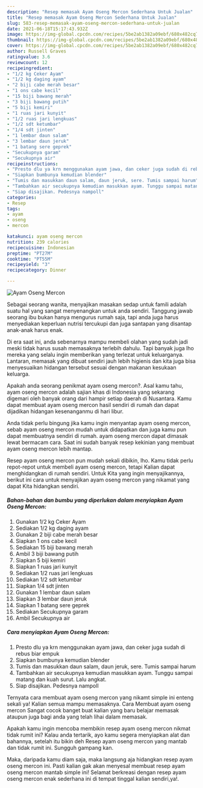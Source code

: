 ```yaml
---
description: "Resep memasak Ayam Oseng Mercon Sederhana Untuk Jualan"
title: "Resep memasak Ayam Oseng Mercon Sederhana Untuk Jualan"
slug: 583-resep-memasak-ayam-oseng-mercon-sederhana-untuk-jualan
date: 2021-06-18T15:17:43.932Z
image: https://img-global.cpcdn.com/recipes/5be2ab1382a09ebf/680x482cq70/ayam-oseng-mercon-foto-resep-utama.jpg
thumbnail: https://img-global.cpcdn.com/recipes/5be2ab1382a09ebf/680x482cq70/ayam-oseng-mercon-foto-resep-utama.jpg
cover: https://img-global.cpcdn.com/recipes/5be2ab1382a09ebf/680x482cq70/ayam-oseng-mercon-foto-resep-utama.jpg
author: Russell Graves
ratingvalue: 3.6
reviewcount: 12
recipeingredient:
- "1/2 kg Ceker Ayam"
- "1/2 kg daging ayam"
- "2 biji cabe merah besar"
- "1 ons cabe kecil"
- "15 biji bawang merah"
- "3 biji bawang putih"
- "5 biji kemiri"
- "1 ruas jari kunyit"
- "1/2 ruas jari lengkuas"
- "1/2 sdt ketumbar"
- "1/4 sdt jinten"
- "1 lembar daun salam"
- "3 lembar daun jeruk"
- "1 batang sere geprek"
- "Secukupnya garam"
- "Secukupnya air"
recipeinstructions:
- "Presto dlu ya krn menggunakan ayam jawa, dan ceker juga sudah di rebus biar empuk"
- "Siapkan bumbunya kemudian blender"
- "Tumis dan masukkan daun salam, daun jeruk, sere. Tumis sampai harum"
- "Tambahkan air secukupnya kemudian masukkan ayam. Tunggu sampai matang dan kuah surut. Lalu angkat."
- "Siap disajikan. Pedesnya nampoll"
categories:
- Resep
tags:
- ayam
- oseng
- mercon

katakunci: ayam oseng mercon 
nutrition: 239 calories
recipecuisine: Indonesian
preptime: "PT27M"
cooktime: "PT55M"
recipeyield: "3"
recipecategory: Dinner

---
```



![Ayam Oseng Mercon](https://img-global.cpcdn.com/recipes/5be2ab1382a09ebf/680x482cq70/ayam-oseng-mercon-foto-resep-utama.jpg)

Sebagai seorang wanita, menyajikan masakan sedap untuk famili adalah suatu hal yang sangat menyenangkan untuk anda sendiri. Tanggung jawab seorang ibu bukan hanya mengurus rumah saja, tapi anda juga harus menyediakan keperluan nutrisi tercukupi dan juga santapan yang disantap anak-anak harus enak.

Di era  saat ini, anda sebenarnya mampu membeli olahan yang sudah jadi meski tidak harus susah memasaknya terlebih dahulu. Tapi banyak juga lho mereka yang selalu ingin memberikan yang terlezat untuk keluarganya. Lantaran, memasak yang dibuat sendiri jauh lebih higienis dan kita juga bisa menyesuaikan hidangan tersebut sesuai dengan makanan kesukaan keluarga. 



Apakah anda seorang penikmat ayam oseng mercon?. Asal kamu tahu, ayam oseng mercon adalah sajian khas di Indonesia yang sekarang digemari oleh banyak orang dari hampir setiap daerah di Nusantara. Kamu dapat membuat ayam oseng mercon hasil sendiri di rumah dan dapat dijadikan hidangan kesenanganmu di hari libur.

Anda tidak perlu bingung jika kamu ingin menyantap ayam oseng mercon, sebab ayam oseng mercon mudah untuk didapatkan dan juga kamu pun dapat membuatnya sendiri di rumah. ayam oseng mercon dapat dimasak lewat bermacam cara. Saat ini sudah banyak resep kekinian yang membuat ayam oseng mercon lebih mantap.

Resep ayam oseng mercon pun mudah sekali dibikin, lho. Kamu tidak perlu repot-repot untuk membeli ayam oseng mercon, tetapi Kalian dapat menghidangkan di rumah sendiri. Untuk Kita yang ingin menyajikannya, berikut ini cara untuk menyajikan ayam oseng mercon yang nikamat yang dapat Kita hidangkan sendiri.

<!--inarticleads1-->

##### Bahan-bahan dan bumbu yang diperlukan dalam menyiapkan Ayam Oseng Mercon:

1. Gunakan 1/2 kg Ceker Ayam
1. Sediakan 1/2 kg daging ayam
1. Gunakan 2 biji cabe merah besar
1. Siapkan 1 ons cabe kecil
1. Sediakan 15 biji bawang merah
1. Ambil 3 biji bawang putih
1. Siapkan 5 biji kemiri
1. Siapkan 1 ruas jari kunyit
1. Sediakan 1/2 ruas jari lengkuas
1. Sediakan 1/2 sdt ketumbar
1. Siapkan 1/4 sdt jinten
1. Gunakan 1 lembar daun salam
1. Siapkan 3 lembar daun jeruk
1. Siapkan 1 batang sere geprek
1. Sediakan Secukupnya garam
1. Ambil Secukupnya air




<!--inarticleads2-->

##### Cara menyiapkan Ayam Oseng Mercon:

1. Presto dlu ya krn menggunakan ayam jawa, dan ceker juga sudah di rebus biar empuk
1. Siapkan bumbunya kemudian blender
1. Tumis dan masukkan daun salam, daun jeruk, sere. Tumis sampai harum
1. Tambahkan air secukupnya kemudian masukkan ayam. Tunggu sampai matang dan kuah surut. Lalu angkat.
1. Siap disajikan. Pedesnya nampoll




Ternyata cara membuat ayam oseng mercon yang nikamt simple ini enteng sekali ya! Kalian semua mampu memasaknya. Cara Membuat ayam oseng mercon Sangat cocok banget buat kalian yang baru belajar memasak ataupun juga bagi anda yang telah lihai dalam memasak.

Apakah kamu ingin mencoba membikin resep ayam oseng mercon nikmat tidak rumit ini? Kalau anda tertarik, ayo kamu segera menyiapkan alat dan bahannya, setelah itu bikin deh Resep ayam oseng mercon yang mantab dan tidak rumit ini. Sungguh gampang kan. 

Maka, daripada kamu diam saja, maka langsung aja hidangkan resep ayam oseng mercon ini. Pasti kalian gak akan menyesal membuat resep ayam oseng mercon mantab simple ini! Selamat berkreasi dengan resep ayam oseng mercon enak sederhana ini di tempat tinggal kalian sendiri,ya!.

